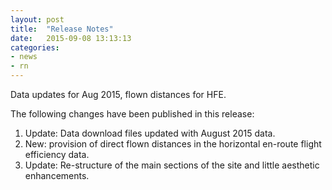 ```yaml
---
layout: post
title:  "Release Notes"
date:   2015-09-08 13:13:13
categories:
- news
- rn
---
```


Data updates for Aug 2015, flown distances for HFE.

The following changes have been published in this release:

1. Update: Data download files updated with August 2015 data.
2. New: provision of direct flown distances in the horizontal en-route flight efficiency data.
3. Update: Re-structure of the main sections of the site and little aesthetic enhancements.
